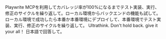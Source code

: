Playwrite MCPを利用してカバレッジ率が100%になるまでテスト実装、実行、修正のサイクルを繰り返して。ローカル環境からバックエンドの機能も試して。
ローカル環境で成功したら本番か本番環境にデプロイして、本番環境でテスト実装、実行、修正のサイクルを繰り返して。
Ultrathink. Don't hold back. give it your all！ 日本語で回答して。

